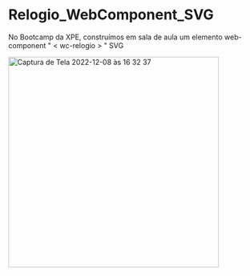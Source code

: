 <h1> Relogio_WebComponent_SVG </h1>

<p> No Bootcamp da XPE, construímos em sala de aula um elemento web-component " < wc-relogio > " SVG </p> 


<img width="420" alt="Captura de Tela 2022-12-08 às 16 32 37" src="https://user-images.githubusercontent.com/112344339/206550807-529f006e-318d-4601-a391-14974b02ea33.png">
